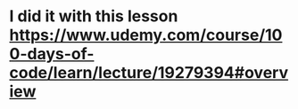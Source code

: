 # I did it with this lesson https://www.udemy.com/course/100-days-of-code/learn/lecture/19279394#overview
